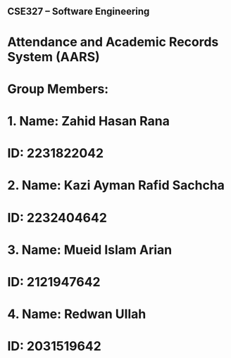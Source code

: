 ## CSE327 – Software Engineering

# Attendance and Academic Records System (AARS)

# Group Members:
# 1.	Name: Zahid Hasan Rana
# ID: 2231822042
# 2.	Name: Kazi Ayman Rafid Sachcha
# ID: 2232404642
# 3.	Name: Mueid Islam Arian
# ID: 2121947642
# 4.	Name: Redwan Ullah
# ID: 2031519642
